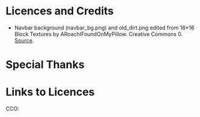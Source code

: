 # Licences and Credits

- Navbar background (navbar_bg.png) and old_dirt.png edited from 16\*16 Block Textures by ARoachIFoundOnMyPillow. Creative Commons 0. [Source](https://opengameart.org/content/1616-block-textures).

# Special Thanks

# Links to Licences

CCO:
